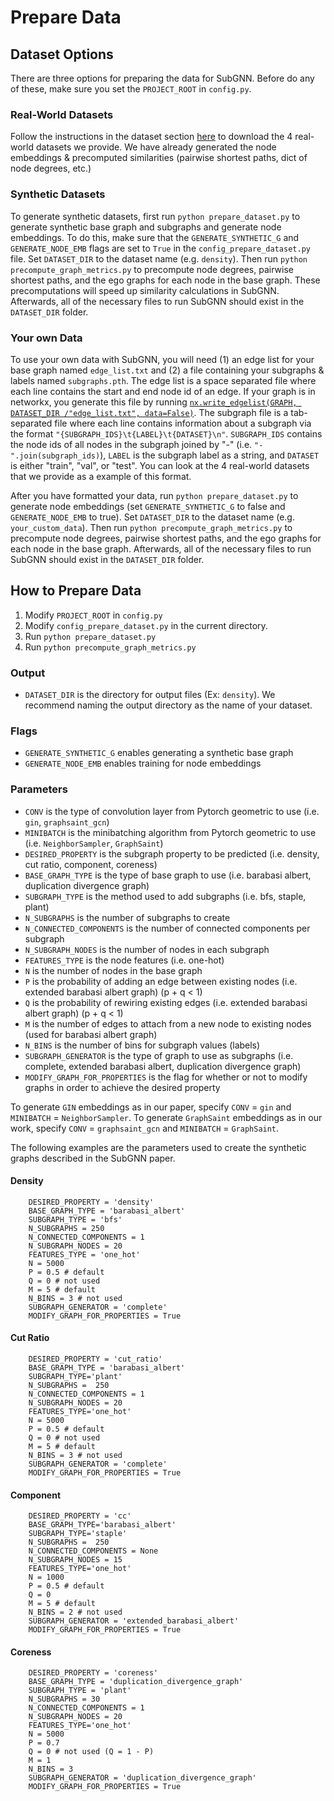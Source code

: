 # Prepare Data

## Dataset Options

There are three options for preparing the data for SubGNN. Before do any of these, make sure you set the `PROJECT_ROOT` in `config.py`.

### Real-World Datasets

Follow the instructions in the dataset section [here](https://github.com/mims-harvard/SubGNN#prepare-data) to download the 4 real-world datasets we provide. We have already generated the node embeddings & precomputed similarities (pairwise shortest paths, dict of node degrees, etc.)

### Synthetic Datasets

To generate synthetic datasets, first run  `python prepare_dataset.py` to generate synthetic base graph and subgraphs and generate node embeddings. To do this, make sure that the `GENERATE_SYNTHETIC_G` and `GENERATE_NODE_EMB` flags are set to `True` in the `config_prepare_dataset.py` file. Set `DATASET_DIR` to the dataset name (e.g. `density`). Then run `python precompute_graph_metrics.py` to precompute node degrees, pairwise shortest paths, and the ego graphs for each node in the base graph. These precomputations will speed up similarity calculations in SubGNN. Afterwards, all of the necessary files to run SubGNN should exist in the `DATASET_DIR` folder. 

### Your own Data

To use your own data with SubGNN, you will need (1) an edge list for your base graph named `edge_list.txt` and (2) a file containing your subgraphs & labels named `subgraphs.pth`. The edge list is a space separated file where each line contains the start and end node id of an edge. If your graph is in networkx, you generate this file by running [`nx.write_edgelist(GRAPH, DATASET_DIR /"edge_list.txt", data=False)`](https://networkx.org/documentation/stable//reference/readwrite/generated/networkx.readwrite.edgelist.write_edgelist.html). The subgraph file is a tab-separated file where each line contains information about a subgraph via the format `"{SUBGRAPH_IDS}\t{LABEL}\t{DATASET}\n"`. `SUBGRAPH_IDS` contains the node ids of all nodes in the subgraph joined by "-" (i.e. `"-".join(subgraph_ids)`), `LABEL` is the subgraph label as a string, and `DATASET` is either "train", "val", or "test". You can look at the 4 real-world datasets that we provide as a example of this format. 

After you have formatted your data, run `python prepare_dataset.py` to generate node embeddings (set `GENERATE_SYNTHETIC_G` to false and `GENERATE_NODE_EMB` to true). Set `DATASET_DIR` to the dataset name (e.g. `your_custom_data`). Then run `python precompute_graph_metrics.py` to precompute node degrees, pairwise shortest paths, and the ego graphs for each node in the base graph. Afterwards, all of the necessary files to run SubGNN should exist in the `DATASET_DIR` folder. 

## How to Prepare Data

1. Modify `PROJECT_ROOT` in `config.py`
2. Modify `config_prepare_dataset.py` in the current directory.
3. Run `python prepare_dataset.py` 
4. Run `python precompute_graph_metrics.py`

### Output 
- `DATASET_DIR` is the directory for output files (Ex: `density`). We recommend naming the output directory as the name of your dataset. 

### Flags
- `GENERATE_SYNTHETIC_G` enables generating a synthetic base graph
- `GENERATE_NODE_EMB` enables training for node embeddings 

### Parameters

- `CONV` is the type of convolution layer from Pytorch geometric to use (i.e. `gin`, `graphsaint_gcn`)
- `MINIBATCH` is the minibatching algorithm from Pytorch geometric to use (i.e. `NeighborSampler`, `GraphSaint`)
- `DESIRED_PROPERTY` is the subgraph property to be predicted (i.e. density, cut ratio, component, coreness)
- `BASE_GRAPH_TYPE` is the type of base graph to use (i.e. barabasi albert, duplication divergence graph)
- `SUBGRAPH_TYPE` is the method used to add subgraphs (i.e. bfs, staple, plant)
- `N_SUBGRAPHS` is the number of subgraphs to create
- `N_CONNECTED_COMPONENTS` is the number of connected components per subgraph
- `N_SUBGRAPH_NODES` is the number of nodes in each subgraph
- `FEATURES_TYPE` is the node features (i.e. one-hot)
- `N` is the number of nodes in the base graph
- `P` is the probability of adding an edge between existing nodes (i.e. extended barabasi albert graph) (p + q < 1)
- `Q` is the probability of rewiring existing edges (i.e. extended barabasi albert graph) (p + q < 1)
- `M` is the number of edges to attach from a new node to existing nodes (used for barabasi albert graph)
- `N_BINS` is the number of bins for subgraph values (labels)
- `SUBGRAPH_GENERATOR` is the type of graph to use as subgraphs (i.e. complete, extended barabasi albert, duplication divergence graph)
- `MODIFY_GRAPH_FOR_PROPERTIES` is the flag for whether or not to modify graphs in order to achieve the desired property 


To generate `GIN` embeddings as in our paper, specify `CONV` = `gin` and `MINIBATCH` = `NeighborSampler`. To generate `GraphSaint` embeddings as in our work, specify `CONV` = `graphsaint_gcn` and `MINIBATCH` = `GraphSaint`.

The following examples are the parameters used to create the synthetic graphs described in the SubGNN paper.

#### Density

        DESIRED_PROPERTY = 'density'
        BASE_GRAPH_TYPE = 'barabasi_albert'
        SUBGRAPH_TYPE = 'bfs'
        N_SUBGRAPHS = 250
        N_CONNECTED_COMPONENTS = 1
        N_SUBGRAPH_NODES = 20
        FEATURES_TYPE = 'one_hot'
        N = 5000
        P = 0.5 # default
        Q = 0 # not used
        M = 5 # default
        N_BINS = 3 # not used
        SUBGRAPH_GENERATOR = 'complete'
        MODIFY_GRAPH_FOR_PROPERTIES = True 

#### Cut Ratio

        DESIRED_PROPERTY = 'cut_ratio'
        BASE_GRAPH_TYPE = 'barabasi_albert'
        SUBGRAPH_TYPE='plant'
        N_SUBGRAPHS =  250
        N_CONNECTED_COMPONENTS = 1
        N_SUBGRAPH_NODES = 20
        FEATURES_TYPE='one_hot'
        N = 5000
        P = 0.5 # default
        Q = 0 # not used
        M = 5 # default
        N_BINS = 3 # not used
        SUBGRAPH_GENERATOR = 'complete' 
        MODIFY_GRAPH_FOR_PROPERTIES = True

#### Component

        DESIRED_PROPERTY = 'cc'
        BASE_GRAPH_TYPE='barabasi_albert' 
        SUBGRAPH_TYPE='staple'
        N_SUBGRAPHS =  250
        N_CONNECTED_COMPONENTS = None
        N_SUBGRAPH_NODES = 15
        FEATURES_TYPE='one_hot'
        N = 1000
        P = 0.5 # default
        Q = 0
        M = 5 # default
        N_BINS = 2 # not used
        SUBGRAPH_GENERATOR = 'extended_barabasi_albert' 
        MODIFY_GRAPH_FOR_PROPERTIES = True

#### Coreness

        DESIRED_PROPERTY = 'coreness'
        BASE_GRAPH_TYPE = 'duplication_divergence_graph' 
        SUBGRAPH_TYPE = 'plant'
        N_SUBGRAPHS = 30
        N_CONNECTED_COMPONENTS = 1
        N_SUBGRAPH_NODES = 20
        FEATURES_TYPE='one_hot'
        N = 5000
        P = 0.7
        Q = 0 # not used (Q = 1 - P)
        M = 1
        N_BINS = 3
        SUBGRAPH_GENERATOR = 'duplication_divergence_graph' 
        MODIFY_GRAPH_FOR_PROPERTIES = True
